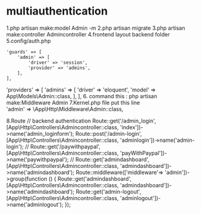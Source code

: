 # multiauthentication


1.php artisan make:model Admin -m
2.php artisan migrate
3.php artisan make:controller Admincontroller
4.frontend layout backend folder
5.config/auth.php

    'guards' => [
        'admin' => [
            'driver' => 'session',
            'provider' => 'admins',
        ],
    ],

  'providers' => [
        'admins' => [
            'driver' => 'eloquent',
            'model' => App\Models\Admin::class,
        ],
    ],
6. command this : php artisan make:Middleware Admin
7.Kernel.php file  put this line  
'admin' => \App\Http\Middleware\Admin::class, 

8.Route
// backend authentication 
Route::get('/admin_login', [App\Http\Controllers\Admincontroller::class, 'index'])->name('admin_loginform');
Route::post('/admin-login', [App\Http\Controllers\Admincontroller::class, 'adminlogin'])->name('admin-login');
// Route::get('/paywithpaypal', [App\Http\Controllers\Admincontroller::class, 'payWithPaypal'])->name('paywithpaypal');
// Route::get('admindashboard', [App\Http\Controllers\Admincontroller::class, 'admindashboard'])->name('admindashboard');
Route::middleware(['middleware'=> 'admin'])->group(function () {
    Route::get('admindashboard', [App\Http\Controllers\Admincontroller::class, 'admindashboard'])->name('admindashboard');
    Route::get('admin-logout', [App\Http\Controllers\Admincontroller::class, 'adminlogout'])->name('adminlogout');
});
